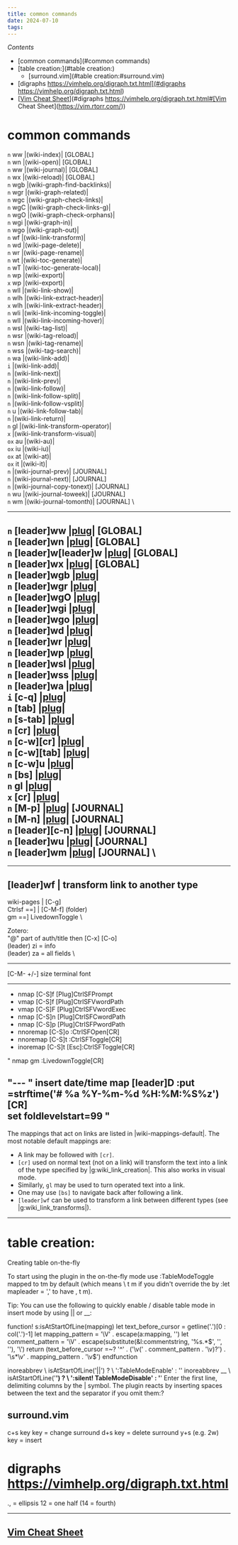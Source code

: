 ```yaml
---
title: common commands
date: 2024-07-10
tags: 
---
```



*Contents*
* [common commands](#common commands)
* [table creation:](#table creation:)
    * [surround.vim](#table creation:#surround.vim)
* [digraphs https://vimhelp.org/digraph.txt.html](#digraphs https://vimhelp.org/digraph.txt.html)
* [[Vim Cheat Sheet](https://vim.rtorr.com/)](#digraphs https://vimhelp.org/digraph.txt.html#[Vim Cheat Sheet](https://vim.rtorr.com/))

# common commands
`n`     <leader>ww          |<plug>(wiki-index)|                 [GLOBAL] \
  `n`     <leader>wn          |<plug>(wiki-open)|                  [GLOBAL] \
  `n`     <leader>w<leader>w  |<plug>(wiki-journal)|               [GLOBAL] \
  `n`     <leader>wx          |<plug>(wiki-reload)|                [GLOBAL] \
  `n`     <leader>wgb         |<plug>(wiki-graph-find-backlinks)| \
  `n`     <leader>wgr         |<plug>(wiki-graph-related)| \
  `n`     <leader>wgc         |<plug>(wiki-graph-check-links)| \
  `n`     <leader>wgC         |<plug>(wiki-graph-check-links-g)| \
  `n`     <leader>wgO         |<plug>(wiki-graph-check-orphans)| \
  `n`     <leader>wgi         |<plug>(wiki-graph-in)| \
  `n`     <leader>wgo         |<plug>(wiki-graph-out)| \
  `n`     <leader>wf          |<plug>(wiki-link-transform)| \
  `n`     <leader>wd          |<plug>(wiki-page-delete)| \
  `n`     <leader>wr          |<plug>(wiki-page-rename)| \
  `n`     <leader>wt          |<plug>(wiki-toc-generate)| \
  `n`     <leader>wT          |<plug>(wiki-toc-generate-local)| \
  `n`     <leader>wp          |<plug>(wiki-export)| \
  `x`     <leader>wp          |<plug>(wiki-export)| \
  `n`     <leader>wll         |<plug>(wiki-link-show)| \
  `n`     <leader>wlh         |<plug>(wiki-link-extract-header)| \
  `x`     <leader>wlh         |<plug>(wiki-link-extract-header)| \
  `n`     <leader>wli         |<plug>(wiki-link-incoming-toggle)| \
  `n`     <leader>wlI         |<plug>(wiki-link-incoming-hover)| \
  `n`     <leader>wsl         |<plug>(wiki-tag-list)| \
  `n`     <leader>wsr         |<plug>(wiki-tag-reload)| \
  `n`     <leader>wsn         |<plug>(wiki-tag-rename)| \
  `n`     <leader>wss         |<plug>(wiki-tag-search)| \
  `n`     <leader>wa          |<plug>(wiki-link-add)| \
  `i`     <c-q>               |<plug>(wiki-link-add)| \
  `n`     <tab>               |<plug>(wiki-link-next)| \
  `n`     <s-tab>             |<plug>(wiki-link-prev)| \
  `n`     <cr>                |<plug>(wiki-link-follow)| \
  `n`     <c-w><cr>           |<plug>(wiki-link-follow-split)| \
  `n`     <c-w><tab>          |<plug>(wiki-link-follow-vsplit)| \
  `n`     <c-w>u              |<plug>(wiki-link-follow-tab)| \
  `n`     <bs>                |<plug>(wiki-link-return)| \
  `n`     gl                  |<plug>(wiki-link-transform-operator)| \
  `x`     <cr>                |<plug>(wiki-link-transform-visual)| \
  `ox`    au                  |<plug>(wiki-au)| \
  `ox`    iu                  |<plug>(wiki-iu)| \
  `ox`    at                  |<plug>(wiki-at)| \
  `ox`    it                  |<plug>(wiki-it)| \
  `n`     <c-p>               |<plug>(wiki-journal-prev)|          [JOURNAL] \
  `n`     <c-n>               |<plug>(wiki-journal-next)|          [JOURNAL] \
  `n`     <leader><c-n>       |<plug>(wiki-journal-copy-tonext)|   [JOURNAL] \
  `n`     <leader>wu          |<plug>(wiki-journal-toweek)|        [JOURNAL] \
  `n`     <leader>wm          |<plug>(wiki-journal-tomonth)|       [JOURNAL] \

  ---


`n`     [leader]ww          |[plug](wiki-index)|                 [GLOBAL] \
  `n`     [leader]wn          |[plug](wiki-open)|                  [GLOBAL] \
  `n`     [leader]w[leader]w  |[plug](wiki-journal)|               [GLOBAL] \
  `n`     [leader]wx          |[plug](wiki-reload)|                [GLOBAL] \
  `n`     [leader]wgb         |[plug](wiki-graph-find-backlinks)| \
  `n`     [leader]wgr         |[plug](wiki-graph-related)| \
  `n`     [leader]wgO         |[plug](wiki-graph-check-orphans)| \
  `n`     [leader]wgi         |[plug](wiki-graph-in)| \
  `n`     [leader]wgo         |[plug](wiki-graph-out)| \
  `n`     [leader]wd          |[plug](wiki-page-delete)| \
  `n`     [leader]wr          |[plug](wiki-page-rename)| \
  `n`     [leader]wp          |[plug](wiki-export)| \
  `n`     [leader]wsl         |[plug](wiki-tag-list)| \
  `n`     [leader]wss         |[plug](wiki-tag-search)| \
  `n`     [leader]wa          |[plug](wiki-link-add)| \
  `i`     [c-q]               |[plug](wiki-link-add)| \
  `n`     [tab]               |[plug](wiki-link-next)| \
  `n`     [s-tab]             |[plug](wiki-link-prev)| \
  `n`     [cr]                |[plug](wiki-link-follow)| \
  `n`     [c-w][cr]           |[plug](wiki-link-follow-split)| \
  `n`     [c-w][tab]          |[plug](wiki-link-follow-vsplit)| \
  `n`     [c-w]u              |[plug](wiki-link-follow-tab)| \
  `n`     [bs]                |[plug](wiki-link-return)| \
  `n`     gl                  |[plug](wiki-link-transform-operator)| \
  `x`     [cr]                |[plug](wiki-link-transform-visual)| \
  `n`     [M-p]               |[plug](wiki-journal-prev)|          [JOURNAL] \
  `n`     [M-n]               |[plug](wiki-journal-next)|          [JOURNAL] \
  `n`     [leader][c-n]       |[plug](wiki-journal-copy-tonext)|   [JOURNAL] \
  `n`     [leader]wu          |[plug](wiki-journal-toweek)|        [JOURNAL] \
  `n`     [leader]wm          |[plug](wiki-journal-tomonth)|       [JOURNAL] \
---

---
  [leader]wf       | transform link to another type
---

wiki-pages   | [C-g] \
Ctrlsf ==]   | [C-M-f] (folder) \
gm ==] LivedownToggle \

Zotero: \
    "@" part of auth/title then [C-x] [C-o]  \
    (leader) zi = info \
    (leader) za = all fields \

---

[C-M- +/-] size terminal font

---

- nmap     [C-S]f [Plug]CtrlSFPrompt
- vmap     [C-S]f [Plug]CtrlSFVwordPath
- vmap     [C-S]F [Plug]CtrlSFVwordExec
- nmap     [C-S]n [Plug]CtrlSFCwordPath
- nmap     [C-S]p [Plug]CtrlSFPwordPath
- nnoremap [C-S]o :CtrlSFOpen[CR]
- nnoremap [C-S]t :CtrlSFToggle[CR]
- inoremap [C-S]t [Esc]:CtrlSFToggle[CR]

"
nmap gm :LivedownToggle[CR]

"---
" insert date/time
map [leader]D :put =strftime('# %a %Y-%m-%d %H:%M:%S%z')[CR]  \
set foldlevelstart=99
"
---
The mappings that act on links are listed in |wiki-mappings-default|. The most
notable default mappings are:

- A link may be followed with `[cr]`.
- `[cr]` used on normal text (not on a link) will transform the text into
  a link of the type specified by |g:wiki_link_creation|. This also works in
  visual mode.
- Similarly, `gl` may be used to turn operated text into a link.
- One may use `[bs]` to navigate back after following a link.
- `[leader]wf` can be used to transform a link between different types (see
  |g:wiki_link_transforms|).

---

# table creation:

Creating table on-the-fly

To start using the plugin in the on-the-fly mode use :TableModeToggle mapped to <Leader>tm by default (which means \ t m if you didn't override the by :let mapleader = ',' to have , t m).

Tip: You can use the following to quickly enable / disable table mode in insert mode by using || or __:

function! s:isAtStartOfLine(mapping)
  let text_before_cursor = getline('.')[0 : col('.')-1]
  let mapping_pattern = '\V' . escape(a:mapping, '\')
  let comment_pattern = '\V' . escape(substitute(&l:commentstring, '%s.*$', '', ''), '\')
  return (text_before_cursor =~? '^' . ('\v(' . comment_pattern . '\v)?') . '\s*\v' . mapping_pattern . '\v$')
endfunction

inoreabbrev <expr> <bar><bar>
          \ <SID>isAtStartOfLine('\|\|') ?
          \ '<c-o>:TableModeEnable<cr><bar><space><bar><left><left>' : '<bar><bar>'
inoreabbrev <expr> __
          \ <SID>isAtStartOfLine('__') ?
          \ '<c-o>:silent! TableModeDisable<cr>' : '__'
Enter the first line, delimiting columns by the | symbol. The plugin reacts by inserting spaces between the text and the separator if you omit them:?

## surround.vim
c+s key key = change surround
d+s key = delete surround
y+s (e.g. 2w) key = insert

# digraphs https://vimhelp.org/digraph.txt.html

<C-k> ., = ellipsis
<C-k> 12 = one half (14 = fourth)

---

## [Vim Cheat Sheet](https://vim.rtorr.com/)

